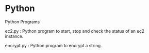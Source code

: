 # Python
Python Programs

ec2.py : Python program to start, stop and check the status of an ec2 instance.

encrypt.py : Python program to encrypt a string.
